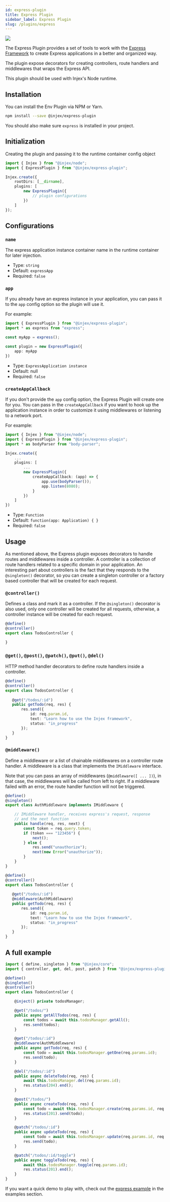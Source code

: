 ```yaml
---
id: express-plugin
title: Express Plugin
sidebar_label: Express Plugin
slug: /plugins/express
---
```


<img src="https://img.shields.io/npm/v/@injex/express-plugin" />

The Express Plugin provides a set of tools to work with the [Express Framework](https://expressjs.com/) to create Express applications in a better and organized way.

The plugin expose decorators for creating controllers, route handlers and middlewares that wraps the Express API.

This plugin should be used with Injex's Node runtime.

## Installation

You can install the Env Plugin via NPM or Yarn.

```bash npm2yarn
npm install --save @injex/express-plugin
```

You should also make sure `express` is installed in your project.

## Initialization

Creating the plugin and passing it to the runtime container config object

```ts
import { Injex } from "@injex/node";
import { ExpressPlugin } from "@injex/express-plugin";

Injex.create({
    rootDirs: [__dirname],
    plugins: [
        new ExpressPlugin({
            // plugin configurations
        })
    ]
});
```

## Configurations

### `name`

The express application instance container name in the runtime container for later injection.

- Type: `string`
- Default: `expressApp`
- Required: `false`

### `app`

If you already have an express instance in your application, you can pass it to the `app` config option so the plugin will use it.

For example:

```ts
import { ExpressPlugin } from "@injex/express-plugin";
import * as express from "express";

const myApp = express();

const plugin = new ExpressPlugin({
    app: myApp
})
```

- Type: `ExpressApplication instance`
- Default: null
- Required: `false`

### `createAppCallback`

If you don't provide the `app` config option, the Express Plugin will create one for you. You can pass in the `createAppCallback` if you want to hook up the application instance in order to customize it using middlewares or listening to a network port.

For example:

```ts
import { Injex } from "@injex/node";
import { ExpressPlugin } from "@injex/express-plugin";
import * as bodyParser from "body-parser";

Injex.create({
    ...
    plugins: [
        ...
        new ExpressPlugin({
            createAppCallback: (app) => {
                app.use(bodyParser());
                app.listen(8080);
            }
        })
    ]
})
```

- Type: `Function`
- Default: `function(app: Application) { }`
- Required: `false`

## Usage

As mentioned above, the Express plugin exposes decorators to handle routes and middlewares inside a controller. A controller is a collection of route handlers related to a specific domain in your application. An interesting part about controllers is the fact that they responds to the `@singleton()` decorator, so you can create a singleton controller or a factory based controller that will be created for each request.

### `@controller()`

Defines a class and mark it as a controller. If the `@singleton()` decorator is also used, only one controller will be created for all requests, otherwise, a controller instance will be created for each request.

```ts {2}
@define()
@controller()
export class TodosController {

}
```

### `@get()`, `@post()`, `@patch()`, `@put()`, `@del()`

HTTP method handler decorators to define route handlers inside a controller.

```ts {5}
@define()
@controller()
export class TodosController {
   
   @get("/todos/:id")
   public getTodo(req, res) {
       res.send({
           id: req.param.id,
           text: "Learn how to use the Injex framework",
           status: "in_progress"
       });
   }
}
```

### `@middleware()`

Define a middleware or a list of chainable middlewares on a controller route handler. A middleware is a class that implements the `IMiddleware` interface.

Note that you can pass an array of middlewares (`@middleware([ ... ])`), in that case, the middlewares will be called from left to right. If a middleware failed with an error, the route handler function will not be triggered.

```ts {23}
@define()
@singleton()
export class AuthMiddleware implements IMiddleware {

    // IMiddleware handler, receives express's request, response
    // and the next function
    public handle(req, res, next) {
        const token = req.query.token;
        if (token === "123456") {
            next();
        } else {
            res.send("unauthorize");
            next(new Error("unauthorize"));
        }
    }
}

@define()
@controller()
export class TodosController {
   
   @get("/todos/:id")
   @middleware(AuthMiddleware)
   public getTodo(req, res) {
       res.send({
           id: req.param.id,
           text: "Learn how to use the Injex framework",
           status: "in_progress"
       });
   }
}
```

## A full example

```ts
import { define, singleton } from "@injex/core";
import { controller, get, del, post, patch } from "@injex/express-plugin";

@define()
@singleton()
@controller()
export class TodosController {

    @inject() private todosManager;

    @get("/todos/")
    public async getAllTodos(req, res) {
        const todos = await this.todosManager.getAll();
        res.send(todos);
    }

    @get("/todos/:id")
    @middleware(AuthMiddleware)
    public async getTodo(req, res) {
        const todo = await this.todosManager.getOne(req.params.id);
        res.send(todo);
    }

    @del("/todos/:id")
    public async deleteTodo(req, res) {
        await this.todosManager.del(req.params.id);
        res.status(204).end();
    }

    @post("/todos/")
    public async createTodo(req, res) {
        const todo = await this.todosManager.create(req.params.id, req.body);
        res.status(201).send(todo);
    }

    @patch("/todos/:id")
    public async updateTodo(req, res) {
        const todo = await this.todosManager.update(req.params.id, req.body);
        res.send(todo);
    }

    @patch("/todos/:id/toggle")
    public async toggleTodo(req, res) {
        await this.todosManager.toggle(req.params.id);
        res.status(201).end();
    }
}
```

If you want a quick demo to play with, check out the [express example](/docs/examples#express-plugin-example) in the examples section.